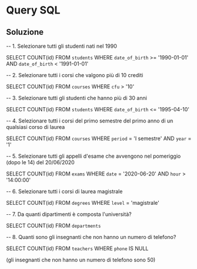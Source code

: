 # Query SQL

## Soluzione

-- 1. Selezionare tutti gli studenti nati nel 1990

SELECT COUNT(id)
FROM `students`
WHERE `date_of_birth` >= '1990-01-01'
AND `date_of_birth` < '1991-01-01'

-- 2. Selezionare tutti i corsi che valgono più di 10 crediti

SELECT COUNT(id)
FROM `courses`
WHERE `cfu` > '10'

-- 3. Selezionare tutti gli studenti che hanno più di 30 anni

SELECT COUNT(id)
FROM `students`
WHERE `date_of_birth` <= '1995-04-10'

-- 4. Selezionare tutti i corsi del primo semestre del primo anno di un qualsiasi corso di laurea

SELECT COUNT(id)
FROM `courses`
WHERE `period` = 'I semestre'
AND `year` = '1'

-- 5. Selezionare tutti gli appelli d'esame che avvengono nel pomeriggio (dopo le 14) del 20/06/2020

SELECT COUNT(id)
FROM `exams`
WHERE `date` = '2020-06-20'
AND `hour` > '14:00:00'

-- 6. Selezionare tutti i corsi di laurea magistrale

SELECT COUNT(id)
FROM `degrees`
WHERE `level` = 'magistrale'

-- 7. Da quanti dipartimenti è composta l'università?

SELECT COUNT(id)
FROM `departments`

-- 8. Quanti sono gli insegnanti che non hanno un numero di telefono?

SELECT COUNT(id)
FROM `teachers`
WHERE `phone` IS NULL

(gli insegnanti che non hanno un numero di telefono sono 50)
